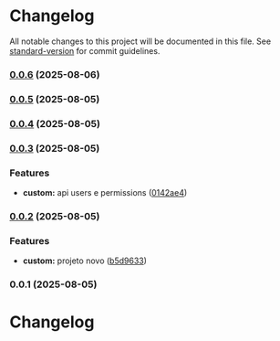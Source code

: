 # Changelog

All notable changes to this project will be documented in this file. See [standard-version](https://github.com/conventional-changelog/standard-version) for commit guidelines.

### [0.0.6](https://github.com/paulorogeriopb/laravel12-base-acl-api/compare/v0.0.5...v0.0.6) (2025-08-06)

### [0.0.5](https://github.com/paulorogeriopb/laravel12-base-acl-api/compare/v0.0.4...v0.0.5) (2025-08-05)

### [0.0.4](https://github.com/paulorogeriopb/laravel12-base-acl-api/compare/v0.0.3...v0.0.4) (2025-08-05)

### [0.0.3](https://github.com/paulorogeriopb/laravel12-base-acl-api/compare/v0.0.2...v0.0.3) (2025-08-05)


### Features

* **custom:** api users e permissions ([0142ae4](https://github.com/paulorogeriopb/laravel12-base-acl-api/commit/0142ae41d5972df5059d06bc59f0f9e9fd8b7b8b))

### [0.0.2](https://github.com/paulorogeriopb/laravel12-base-acl-api/compare/v0.0.1...v0.0.2) (2025-08-05)


### Features

* **custom:** projeto novo ([b5d9633](https://github.com/paulorogeriopb/laravel12-base-acl-api/commit/b5d9633fdefa7493f464f243108b82daa8ea70d5))

### 0.0.1 (2025-08-05)

# Changelog
